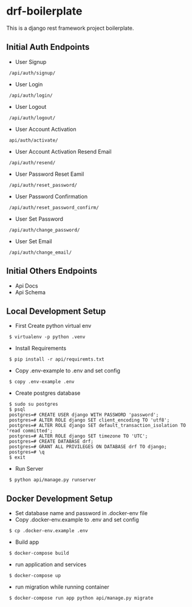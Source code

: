 # drf-boilerplate

This is a django rest framework project boilerplate.

## Initial Auth Endpoints
 - User Signup
 ```
  /api/auth/signup/
 ```
 - User Login
 ```
  /api/auth/login/
 ```
 - User Logout
  ```
   /api/auth/logout/
 ```
 - User Account Activation
  ```
   api/auth/activate/
 ```
 - User Account Activation Resend Email
  ```
   /api/auth/resend/
 ```
 - User Password Reset Eamil
  ```
   /api/auth/reset_password/
 ```
 - User Password Confirmation
  ```
   /api/auth/reset_password_confirm/
 ```
 - User Set Password
  ```
   /api/auth/change_password/
 ```
 - User Set Email
  ```
   /api/auth/change_email/
 ```

## Initial Others Endpoints
 - Api Docs
 - Api Schema
 
## Local Development Setup
 - First Create python virtual env
 ```
  $ virtualenv -p python .venv
 ```
 - Install Requirements
 ```
  $ pip install -r api/requiremts.txt
 ```
 - Copy .env-example to .env and set config
 ```
  $ copy .env-example .env
 ```
 - Create postgres database
 ```
  $ sudo su postgres
  $ psql
  postgres=# CREATE USER django WITH PASSWORD 'password';
  postgres=# ALTER ROLE django SET client_encoding TO 'utf8';
  postgres=# ALTER ROLE django SET default_transaction_isolation TO 'read committed';
  postgres=# ALTER ROLE django SET timezone TO 'UTC';
  postgres=# CREATE DATABASE drf;
  postgres=# GRANT ALL PRIVILEGES ON DATABASE drf TO django;
  postgres=# \q
  $ exit
 ```
 - Run Server
 ```
  $ python api/manage.py runserver
 ```
## Docker Development Setup
 - Set database name and password in .docker-env file
 - Copy .docker-env.example to .env and set config
 ```
  $ cp .docker-env.example .env
 ```
 - Build app
 ```
  $ docker-compose build
 ```
 - run application and services
 ```
  $ docker-compose up
 ```
 - run migration while running container
 ```
  $ docker-compose run app python api/manage.py migrate
 ```
